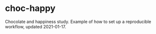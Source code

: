 # choc-happy
Chocolate and happiness study.
Example of how to set up a reproducible workflow, updated 2021-01-17.
